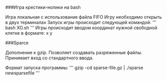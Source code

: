 ###Игра крестики-нолики на bash

Игра локальная с использование файла FIFO
Игру необходимо открыть в двух терминалах
Запуск игры происходит следующей командой: 
'''
bash XO.sh
'''
Игры происходит вводом координат нужной свободной клетке в формате: x y

###Sparce

Дополнение к gzip. Позволяет создавать разряженные файлы. Принимает вход со стандартного ввода.

Формат запуска программы:
'''
gzip -cd sparse-file.gz | ./sparse newsparsefile
'''